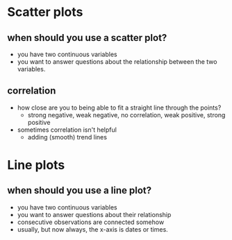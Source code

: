 # Scatter plots

## when should you use a scatter plot?
- you have two continuous variables
- you want to answer questions about the relationship between the two variables.

## correlation
- how close are you to being able to fit a straight line through the points?
  - strong negative, weak negative, no correlation, weak positive, strong positive
- sometimes correlation isn't helpful
  - adding (smooth) trend lines

# Line plots
## when should you use a line plot?
- you have two continuous variables
- you want to answer questions about their relationship
- consecutive observations are connected somehow
- usually, but now always, the x-axis is dates or times.

